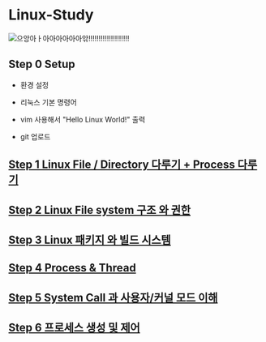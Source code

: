 # Linux-Study

![으앙아ㅏ아아아아아아앆!!!!!!!!!!!!!!!!!!!!](https://mblogthumb-phinf.pstatic.net/MjAyMzA3MjJfMjk1/MDAxNjkwMDAwMjcxNTMy.QzlvysvM4AS6aq9DXrrsIdjZb89bBoE2scnhRGwwnTEg.HWqcHMAuZaMcY5skL-w_UJ01rmUzqKeO3Pc-aQME1C4g.GIF.dydtmd4/%EB%84%B7.gif?type=w800)


## Step 0 Setup

- 환경 설정

- 리눅스 기본 명령어

- vim 사용해서 "Hello Linux World!" 출력

- git 업로드

## [Step 1 Linux File / Directory 다루기 + Process 다루기](https://github.com/BOLTB0X/Linux-Study/tree/main/Step01)

## [Step 2 Linux File system 구조 와 권한](https://github.com/BOLTB0X/Linux-Study/tree/main/Step02)

## [Step 3 Linux 패키지 와 빌드 시스템](https://github.com/BOLTB0X/Linux-Study/tree/main/Step03)

## [Step 4 Process & Thread](https://github.com/BOLTB0X/Linux-Study/tree/main/Step04)

## [Step 5 System Call 과 사용자/커널 모드 이해](https://github.com/BOLTB0X/Linux-Study/tree/main/Step05)

## [Step 6 프로세스 생성 및 제어](https://github.com/BOLTB0X/Linux-Study/tree/main/Step06)


